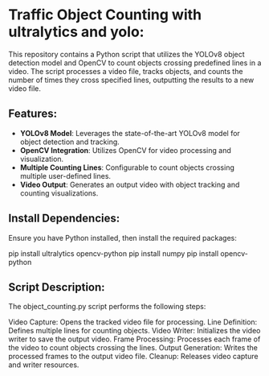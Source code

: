 # Traffic Object Counting with ultralytics and yolo:

This repository contains a Python script that utilizes the YOLOv8 object detection model and OpenCV to count objects crossing predefined lines in a video. The script processes a video file, tracks objects, and counts the number of times they cross specified lines, outputting the results to a new video file.

## Features:

- **YOLOv8 Model**: Leverages the state-of-the-art YOLOv8 model for object detection and tracking.
- **OpenCV Integration**: Utilizes OpenCV for video processing and visualization.
- **Multiple Counting Lines**: Configurable to count objects crossing multiple user-defined lines.
- **Video Output**: Generates an output video with object tracking and counting visualizations.
## Install Dependencies:
Ensure you have Python installed, then install the required packages:

pip install ultralytics opencv-python
pip install numpy
pip install opencv-python 


## Script Description:
The object_counting.py script performs the following steps:

Video Capture: Opens the tracked video file for processing.
Line Definition: Defines multiple lines for counting objects.
Video Writer: Initializes the video writer to save the output video.
Frame Processing: Processes each frame of the video to count objects crossing the lines.
Output Generation: Writes the processed frames to the output video file.
Cleanup: Releases video capture and writer resources.




